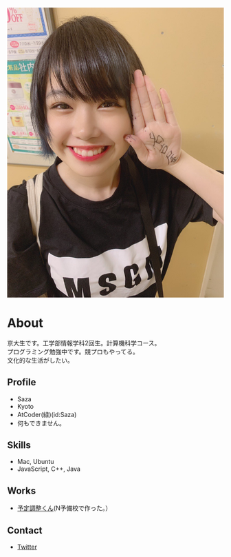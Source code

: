 ![推しの谷藤海咲さんです](https://github.com/Saza-ku/saza-ku.github.io/blob/master/D_bqvvXUEAARMWZ.jpeg)

# About

京大生です。工学部情報学科2回生。計算機科学コース。  
プログラミング勉強中です。競プロもやってる。  
文化的な生活がしたい。

## Profile
- Saza
- Kyoto
- AtCoder(緑)(id:Saza)
- 何もできません。

## Skills
- Mac, Ubuntu
- JavaScript, C++, Java

## Works
- [予定調整くん](https://secret-tor-45588.herokuapp.com/)(N予備校で作った。）

## Contact
- [Twitter](https://twitter.com/suku0710)
